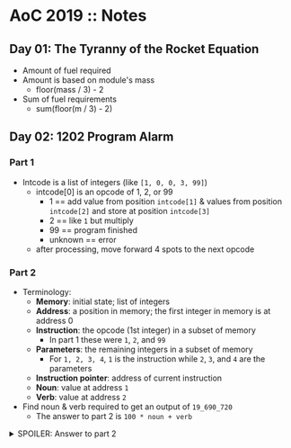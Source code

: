 # AoC 2019 :: Notes

## Day 01: The Tyranny of the Rocket Equation

- Amount of fuel required
- Amount is based on module's mass
  - floor(mass / 3) - 2
- Sum of fuel requirements
  - sum(floor(m / 3) - 2)


## Day 02: 1202 Program Alarm

### Part 1

- Intcode is a list of integers (like `[1, 0, 0, 3, 99]`)
  - intcode[0] is an opcode of 1, 2, or 99
    - 1 == add value from position `intcode[1]` & values from position `intcode[2]` and store at position `intcode[3]`
    - 2 == like `1` but multiply
    - 99 == program finished
    - unknown == error
  - after processing, move forward 4 spots to the next opcode

### Part 2

- Terminology:
  - **Memory**: initial state; list of integers
  - **Address**: a position in memory; the first integer in memory is at address 0
  - **Instruction**: the opcode (1st integer) in a subset of memory
    - In part 1 these were `1`, `2`, and `99`
  - **Parameters**: the remaining integers in a subset of memory
    - For `1, 2, 3, 4`, `1` is the instruction while `2`, `3`, and `4` are the parameters
  - **Instruction pointer**: address of current instruction
  - **Noun**: value at address `1`
  - **Verb**: value at address `2`
- Find noun & verb required to get an output of `19_690_720`
  - The answer to part 2 is `100 * noun + verb`

<details>
  <summary>SPOILER: Answer to part 2</summary>

  - Noun: 76
  - Verb: 21

  Done by guess and check; realized that the verb increased the output negligibly and noun increased it significantly.

  Order of values guess/checked:

  Noun|Verb|Output|Notes
  ---|---|---|---
  12|2|3_306_701|Values from part 1
  24|2|6_378_701|Multiply noun by 2 seems to multiply output by just under 2
  24|10|6_378_709|Increasing verb by 10 only increases output by 8
  90|2|23_274_701|Intentional big value, exceeds target
  45|2|11_754_701|Lower than target
  75|2|19_434_701|Slightly over halfway between last 2 guesses; gets close to target
  80|2|20_714_701|Expected to exceed
  77|2|19_946_701|Thought this would get close
  76|2|19_690_701|First 6 digits are correct, now increase verb
  76|19|19_690_718|Increase of 17 because I miscalculated and meant to increase by difference between target and last answer (supposed to increas by 19)
  76|20|19_690_719|Still didn't realize my previous miscalculation so increased by 1
  77|21|19_690_720|Target hit!
